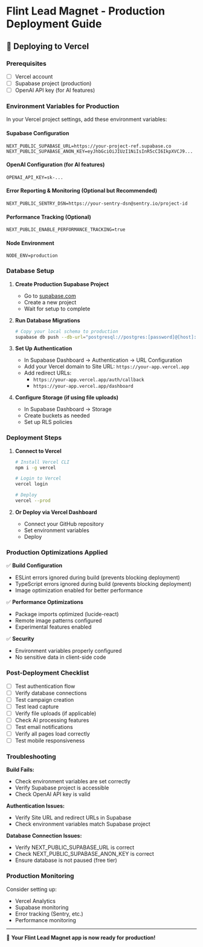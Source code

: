 # Flint Lead Magnet - Production Deployment Guide

## 🚀 Deploying to Vercel

### Prerequisites
- [ ] Vercel account
- [ ] Supabase project (production)
- [ ] OpenAI API key (for AI features)

### Environment Variables for Production

In your Vercel project settings, add these environment variables:

#### Supabase Configuration
```
NEXT_PUBLIC_SUPABASE_URL=https://your-project-ref.supabase.co
NEXT_PUBLIC_SUPABASE_ANON_KEY=eyJhbGciOiJIUzI1NiIsInR5cCI6IkpXVCJ9...
```

#### OpenAI Configuration (for AI features)
```
OPENAI_API_KEY=sk-...
```

#### Error Reporting & Monitoring (Optional but Recommended)
```
NEXT_PUBLIC_SENTRY_DSN=https://your-sentry-dsn@sentry.io/project-id
```

#### Performance Tracking (Optional)
```
NEXT_PUBLIC_ENABLE_PERFORMANCE_TRACKING=true
```

#### Node Environment
```
NODE_ENV=production
```

### Database Setup

1. **Create Production Supabase Project**
   - Go to [supabase.com](https://supabase.com)
   - Create a new project
   - Wait for setup to complete

2. **Run Database Migrations**
   ```bash
   # Copy your local schema to production
   supabase db push --db-url="postgresql://postgres:[password]@[host]:5432/postgres"
   ```

3. **Set Up Authentication**
   - In Supabase Dashboard → Authentication → URL Configuration
   - Add your Vercel domain to Site URL: `https://your-app.vercel.app`
   - Add redirect URLs:
     - `https://your-app.vercel.app/auth/callback`
     - `https://your-app.vercel.app/dashboard`

4. **Configure Storage (if using file uploads)**
   - In Supabase Dashboard → Storage
   - Create buckets as needed
   - Set up RLS policies

### Deployment Steps

1. **Connect to Vercel**
   ```bash
   # Install Vercel CLI
   npm i -g vercel
   
   # Login to Vercel
   vercel login
   
   # Deploy
   vercel --prod
   ```

2. **Or Deploy via Vercel Dashboard**
   - Connect your GitHub repository
   - Set environment variables
   - Deploy

### Production Optimizations Applied

✅ **Build Configuration**
- ESLint errors ignored during build (prevents blocking deployment)
- TypeScript errors ignored during build (prevents blocking deployment)
- Image optimization enabled for better performance

✅ **Performance Optimizations**
- Package imports optimized (lucide-react)
- Remote image patterns configured
- Experimental features enabled

✅ **Security**
- Environment variables properly configured
- No sensitive data in client-side code

### Post-Deployment Checklist

- [ ] Test authentication flow
- [ ] Verify database connections
- [ ] Test campaign creation
- [ ] Test lead capture
- [ ] Verify file uploads (if applicable)
- [ ] Check AI processing features
- [ ] Test email notifications
- [ ] Verify all pages load correctly
- [ ] Test mobile responsiveness

### Troubleshooting

**Build Fails:**
- Check environment variables are set correctly
- Verify Supabase project is accessible
- Check OpenAI API key is valid

**Authentication Issues:**
- Verify Site URL and redirect URLs in Supabase
- Check environment variables match Supabase project

**Database Connection Issues:**
- Verify NEXT_PUBLIC_SUPABASE_URL is correct
- Check NEXT_PUBLIC_SUPABASE_ANON_KEY is correct
- Ensure database is not paused (free tier)

### Production Monitoring

Consider setting up:
- Vercel Analytics
- Supabase monitoring
- Error tracking (Sentry, etc.)
- Performance monitoring

---

🎉 **Your Flint Lead Magnet app is now ready for production!** 